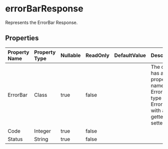 # **errorBarResponse**

Represents the ErrorBar Response. 

## **Properties**

| Property Name | Property Type | Nullable |  ReadOnly | DefaultValue | Description | 
| :- | :- | :- |:- |  :- | :- |
|ErrorBar|Class|true|false |  |The class has a public property named ErrorBar of type ErrorBar with a getter and setter.|
|Code|Integer|true|false |  ||
|Status|String|true|false |  ||

